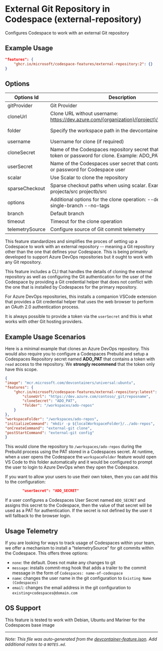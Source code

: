 
# External Git Repository in Codespace (external-repository)

Configures Codespace to work with an external Git repository

## Example Usage

```json
"features": {
    "ghcr.io/microsoft/codespace-features/external-repository:2": {}
}
```

## Options

| Options Id | Description | Type | Default Value |
|-----|-----|-----|-----|
| gitProvider | Git Provider | string | azuredevops |
| cloneUrl | Clone URL without username: https://dev.azure.com/{organization}/{project}/_git/{repository} | string | - |
| folder | Specify the workspace path in the devcontainer for the clone | string | /workspaces/external-repos |
| username | Username for clone (if required) | string | codespaces |
| cloneSecret | Name of the Codespaces repository secret that contains the token or password for clone. Example: ADO_PAT | string | - |
| userSecret | Name of the Codespaces user secret that contains the token or password for Codespace user | string | - |
| scalar | Use Scalar to clone the repository | boolean | false |
| sparseCheckout | Sparse checkout paths when using scalar. Example: common projecta/src projectb/src | string | - |
| options | Additional options for the clone operation: --depth 1 --single-branch --no-tags | string | - |
| branch | Default branch | string | main |
| timeout | Timeout for the clone operation | string | 30m |
| telemetrySource | Configure source of Git commit telemetry | string | none |

This feature standardizes and simplifies the proces of setting up a Codespace
to work with an external repository -- meaning a Git repository other than
the one that defines your Codespace. This is being primarily developed to
support Azure DevOps repositories but it ought to work with any Git repository.

This feature includes a CLI that handles the details of cloning the external repository
as well as configuring the Git authentication for the user of the Codespace by
providing a Git credential helper that does not conflict with the one that is
installed by Codespaces for the primary repository.

For Azure DevOps repositories, this installs a companion VSCode extension that provides
a Git credential helper that uses the web browser to perform an OAuth 2.0 authentication
process.

It is always possible to provide a token via the `userSecret` and this is what works with
other Git hosting providers.

## Example Usage Scenarios

Here is a minimal example that clones an Azure DevOps repository. This would also require
you to configure a Codespaces Prebuild and setup a Codespaces Repository secret named
**ADO_PAT** that contains a token with `read` access to the repository. We **strongly recommend**
that the token only have this scope.

```json
{
"image": "mcr.microsoft.com/devcontainers/universal:ubuntu",
"features": {
    "ghcr.io/microsoft/codespace-features/external-repository:latest": {
        "cloneUrl": "https://dev.azure.com/contoso/_git/reposname",
        "cloneSecret": "ADO_PAT",
        "folder": "/workspaces/ado-repos"
    }
},
"workspaceFolder": "/workspaces/ado-repos",
"initializeCommand": "mkdir -p ${localWorkspaceFolder}/../ado-repos",
"onCreateCommand": "external-git clone",
"postStartCommand": "external-git config"     
}
```

This would clone the repository to `/workspaces/ado-repos` during the Prebuild process
using the PAT stored in a Codespaces secret. At runtime, when a user opens the Codespace
the `workspaceFolder` feature would open VS Code to this folder automatically and it
would be configured to prompt the user to login to Azure DevOps when they open the Codespace.

If you want to allow your users to use their own token, then you can add this to the configuration:

```json
        "userSecret": "ADO_SECRET"
```

If a user configures a Codespaces User Secret named `ADO_SECRET` and assigns this secret to the
Codespace, then the value of that secret will be used as a PAT for authentication. If the secret
is not defined by the user it will fallback to the browser login.

## Usage Telemetry

If you are looking for ways to track usage of Codespaces within your team, we offer a mechanism
to install a "telemetrySource" for git commits within the Codespace. This offers three options:

* `none`: the default. Does not make any changes to git
* `message`: installs commit-msg hook that adds a trailer to the commit message in the form of `Codespaces: name-of-codespace`
* `name`: changes the user name in the git configuration to `Existing Name (Codespaces)`
* `email`: changes the email address in the git configuration to `existing+codespaces@domain.com`

## OS Support

This feature is tested to work with Debian, Ubuntu and Mariner for the Codespaces base image


---

_Note: This file was auto-generated from the [devcontainer-feature.json](https://github.com/microsoft/codespace-features/blob/main/src/external-repository/devcontainer-feature.json).  Add additional notes to a `NOTES.md`._
